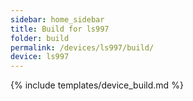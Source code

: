 ```yaml
---
sidebar: home_sidebar
title: Build for ls997
folder: build
permalink: /devices/ls997/build/
device: ls997
---
```

{% include templates/device_build.md %}
